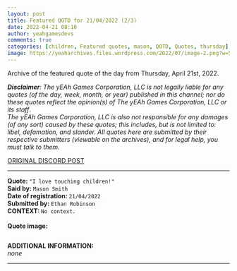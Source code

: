 ```yaml
---
layout: post
title: Featured QOTD for 21/04/2022 (2/3)
date: 2022-04-21 08:10
author: yeahgamesdevs
comments: true
categories: [children, Featured quotes, mason, QOTD, Quotes, thursday]
image: https://yeaharchives.files.wordpress.com/2022/07/image-2.png?w=507
---
```

<!-- wp:paragraph -->
<p>Archive of the featured quote of the day from Thursday, April 21st, 2022. </p>
<!-- /wp:paragraph -->

<!-- wp:paragraph -->
<p><em><strong>Disclaimer</strong>: The yEAh Games Corporation, LLC is not legally liable for any quotes (of the day, week, month, or year) published in this channel; nor do these quotes reflect the opinion(s) of The yEAh Games Corporation, LLC or its staff</em>.<br><em>The yEAh Games Corporation, LLC is also not responsible for any damages (of any sort) caused by these quotes; this includes, but is not limited to: libel, defamation, and slander. All quotes here are submitted by their respective submitters (viewable on the archives), and for legal help, you must talk to them.</em><br><a href="https://cdn.discordapp.com/attachments/958100064079839303/964566123628609628/unknown.png"></a></p>
<!-- /wp:paragraph -->

<!-- wp:buttons {"layout":{"type":"flex","justifyContent":"left"}} -->
<div class="wp-block-buttons"><!-- wp:button {"textColor":"vivid-cyan-blue","align":"center","style":{"border":{"radius":"18px"}},"className":"is-style-fill"} -->
<div class="wp-block-button aligncenter is-style-fill"><a class="wp-block-button__link has-vivid-cyan-blue-color has-text-color wp-element-button" href="https://discord.com/channels/887052880782176266/958100064079839303/967240589370339399" style="border-radius:18px;">ORIGINAL DISCORD POST</a></div>
<!-- /wp:button --></div>
<!-- /wp:buttons -->

<!-- wp:separator {"align":"center","className":"is-style-wide"} -->
<hr class="wp-block-separator aligncenter has-alpha-channel-opacity is-style-wide" />
<!-- /wp:separator -->

<!-- wp:paragraph -->
<p><strong>Quote: </strong><code>"I love touching children!"</code><br><strong>Said by: </strong><code>Mason Smith</code><br><strong>Date of registration: </strong><code>21/04/2022</code> <br><strong>Submitted by: </strong><code>Ethan Robinson</code><br><strong>CONTEXT: </strong><code>No context.</code><br><br><strong>Quote image:</strong></p>
<!-- /wp:paragraph -->

<!-- wp:image {"id":649,"sizeSlug":"large","linkDestination":"none"} -->
<figure class="wp-block-image size-large"><img src="https://yeaharchives.files.wordpress.com/2022/07/image-2.png?w=507" alt="" class="wp-image-649" /></figure>
<!-- /wp:image -->

<!-- wp:paragraph -->
<p><strong>ADDITIONAL INFORMATION:</strong><br><em>none</em></p>
<!-- /wp:paragraph -->

<!-- wp:separator {"className":"is-style-wide"} -->
<hr class="wp-block-separator has-alpha-channel-opacity is-style-wide" />
<!-- /wp:separator -->
